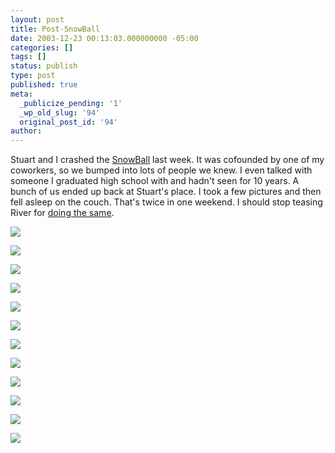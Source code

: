```yaml
---
layout: post
title: Post-SnowBall
date: 2003-12-23 00:13:03.000000000 -05:00
categories: []
tags: []
status: publish
type: post
published: true
meta:
  _publicize_pending: '1'
  _wp_old_slug: '94'
  original_post_id: '94'
author: 
---
```

Stuart and I crashed the <a href="http://www.scaboston.org/">SnowBall</a> last week.  It was cofounded by one of my coworkers, so we bumped into lots of people we knew.  I even talked with someone I graduated high school with and hadn't seen for 10 years.  A bunch of us ended up back at Stuart's place.  I took a few pictures and then fell asleep on the couch.  That's twice in one weekend.  I should stop teasing River for <a href="/albums/soiree/thumbnails/DCP_1421.JPG">doing the same</a>.

<a href="/weblog/images/DCP_4156.JPG"><img src="/weblog/thumbnails/DCP_4156.JPG" /></a>
<!--more-->
<a href="/weblog/images/DCP_4139.JPG"><img src="/weblog/thumbnails/DCP_4139.JPG" /></a>

<a href="/weblog/images/DCP_4140.JPG"><img src="/weblog/thumbnails/DCP_4140.JPG" /></a>

<a href="/weblog/images/DCP_4141.JPG"><img src="/weblog/thumbnails/DCP_4141.JPG" /></a>

<a href="/weblog/images/DCP_4143.JPG"><img src="/weblog/thumbnails/DCP_4143.JPG" /></a>

<a href="/weblog/images/DCP_4144.JPG"><img src="/weblog/thumbnails/DCP_4144.JPG" /></a>

<a href="/weblog/images/DCP_4148.JPG"><img src="/weblog/thumbnails/DCP_4148.JPG" /></a>

<a href="/weblog/images/DCP_4149.JPG"><img src="/weblog/thumbnails/DCP_4149.JPG" /></a>

<a href="/weblog/images/DCP_4151.JPG"><img src="/weblog/thumbnails/DCP_4151.JPG" /></a>

<a href="/weblog/images/DCP_4152.JPG"><img src="/weblog/thumbnails/DCP_4152.JPG" /></a>

<a href="/weblog/images/DCP_4153.JPG"><img src="/weblog/thumbnails/DCP_4153.JPG" /></a>

<a href="/weblog/images/DCP_4156.JPG"><img src="/weblog/thumbnails/DCP_4156.JPG" /></a>
